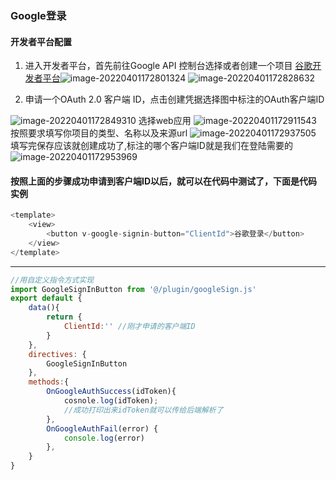 ### Google登录



#### 开发者平台配置

1. 进入开发者平台，首先前往Google API 控制台选择或者创建一个项目 [谷歌开发者平台](https://link.juejin.cn/?target=https%3A%2F%2Fconsole.developers.google.com/)![image-20220401172801324](https://cdn.jsdelivr.net/gh/xbdazz/mypic/img/202204011728360.png)
   ![image-20220401172828632](https://cdn.jsdelivr.net/gh/xbdazz/mypic/img/202204011728660.png)

2. 申请一个OAuth 2.0 客户端 ID，点击创建凭据选择图中标注的OAuth客户端ID

![image-20220401172849310](https://cdn.jsdelivr.net/gh/xbdazz/mypic/img/202204011728335.png)
选择web应用
![image-20220401172911543](https://cdn.jsdelivr.net/gh/xbdazz/mypic/img/202204011729568.png)
按照要求填写你项目的类型、名称以及来源url
![image-20220401172937505](https://cdn.jsdelivr.net/gh/xbdazz/mypic/img/202204011729531.png)
填写完保存应该就创建成功了,标注的哪个客户端ID就是我们在登陆需要的
![image-20220401172953969](https://cdn.jsdelivr.net/gh/xbdazz/mypic/img/202204011729998.png)


#### 按照上面的步骤成功申请到客户端ID以后，就可以在代码中测试了，下面是代码实例


```js
<template>
    <view>
        <button v-google-signin-button="ClientId">谷歌登录</button>
    </view>
</template>
```
---
```js
//用自定义指令方式实现
import GoogleSignInButton from '@/plugin/googleSign.js'
export default {
    data(){
        return {
            ClientId:'' //刚才申请的客户端ID
        }
    },
    directives: {
        GoogleSignInButton
    },
    methods:{
        OnGoogleAuthSuccess(idToken){
            cosnole.log(idToken);
            //成功打印出来idToken就可以传给后端解析了
        },
        OnGoogleAuthFail(error) {
            console.log(error)
        },
    }
}
```
